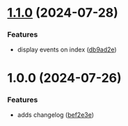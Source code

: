 # [1.1.0](https://github.com/lpbayliss/solid-calendar/compare/v1.0.0...v1.1.0) (2024-07-28)


### Features

* display events on index ([db9ad2e](https://github.com/lpbayliss/solid-calendar/commit/db9ad2ebda02f5d292ea324abab1db350506b11e))

# 1.0.0 (2024-07-26)


### Features

* adds changelog ([bef2e3e](https://github.com/lpbayliss/solid-calendar/commit/bef2e3e77f6eed3c8b22f7576e02e61d9b2d5deb))
